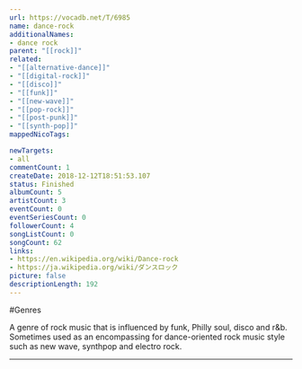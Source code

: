 ```yaml
---
url: https://vocadb.net/T/6985
name: dance-rock
additionalNames: 
- dance rock
parent: "[[rock]]"
related:
- "[[alternative-dance]]"
- "[[digital-rock]]"
- "[[disco]]"
- "[[funk]]"
- "[[new-wave]]"
- "[[pop-rock]]"
- "[[post-punk]]"
- "[[synth-pop]]"
mappedNicoTags:

newTargets:
- all
commentCount: 1
createDate: 2018-12-12T18:51:53.107
status: Finished
albumCount: 5
artistCount: 3
eventCount: 0
eventSeriesCount: 0
followerCount: 4
songListCount: 0
songCount: 62
links: 
- https://en.wikipedia.org/wiki/Dance-rock
- https://ja.wikipedia.org/wiki/ダンスロック
picture: false
descriptionLength: 192
---
```


#Genres

A genre of rock music that is influenced by funk, Philly soul, disco and r&b. Sometimes used as an encompassing for dance-oriented rock music style such as new wave, synthpop and electro rock.

---

